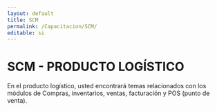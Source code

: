 ```yaml
---
layout: default
title: SCM
permalink: /Capacitacion/SCM/
editable: si
---
```


# SCM - PRODUCTO LOGÍSTICO


En el producto logístico, usted encontrará temas relacionados con los módulos de Compras, inventarios, ventas, facturación y POS (punto de venta).

